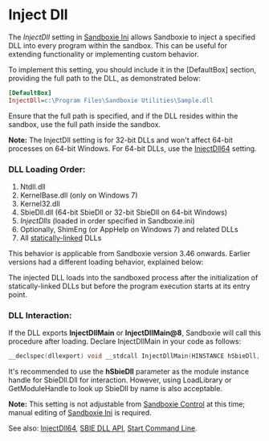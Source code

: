 # Inject Dll

The _InjectDll_ setting in [Sandboxie Ini](SandboxieIni.md) allows Sandboxie to inject a specified DLL into every program within the sandbox. This can be useful for extending functionality or implementing custom behavior.

To implement this setting, you should include it in the [DefaultBox] section, providing the full path to the DLL, as demonstrated below:

```ini
[DefaultBox]
InjectDll=c:\Program Files\Sandboxie Utilities\Sample.dll
```

Ensure that the full path is specified, and if the DLL resides within the sandbox, use the full path inside the sandbox.

**Note:** The InjectDll setting is for 32-bit DLLs and won't affect 64-bit processes on 64-bit Windows. For 64-bit DLLs, use the [InjectDll64](InjectDll64.md) setting.

### DLL Loading Order:

1. Ntdll.dll
2. KernelBase.dll (only on Windows 7)
3. Kernel32.dll
4. SbieDll.dll (64-bit SbieDll or 32-bit SbieDll on 64-bit Windows)
5. _InjectDlls_ (loaded in order specified in Sandboxie.ini)
6. Optionally, ShimEng (or AppHelp on Windows 7) and related DLLs
7. All [statically-linked](https://msdn.microsoft.com/en-us/library/ms684184(VS.85).aspx) DLLs

This behavior is applicable from Sandboxie version 3.46 onwards. Earlier versions had a different loading behavior, explained below:

The injected DLL loads into the sandboxed process after the initialization of statically-linked DLLs but before the program execution starts at its entry point.

### DLL Interaction:

If the DLL exports **InjectDllMain** or **InjectDllMain@8**, Sandboxie will call this procedure after loading. Declare InjectDllMain in your code as follows:

```c
__declspec(dllexport) void __stdcall InjectDllMain(HINSTANCE hSbieDll, ULONG_PTR UnusedParameter);
```

It's recommended to use the **hSbieDll** parameter as the module instance handle for SbieDll.Dll for interaction. However, using LoadLibrary or GetModuleHandle to look up SbieDll by name is also acceptable.

**Note:** This setting is not adjustable from [Sandboxie Control](SandboxieControl.md) at this time; manual editing of [Sandboxie Ini](SandboxieIni.md) is required.

See also: [InjectDll64](InjectDll64.md), [SBIE DLL API](SBIEDLLAPI.md), [Start Command Line](StartCommandLine.md).
